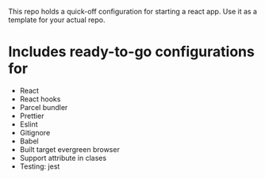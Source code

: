 This repo holds a quick-off configuration for starting a react app. Use it as a template for your actual repo.

# Includes ready-to-go configurations for

- React
- React hooks
- Parcel bundler
- Prettier
- Eslint
- Gitignore
- Babel
- Built target evergreen browser
- Support attribute in clases
- Testing: jest
